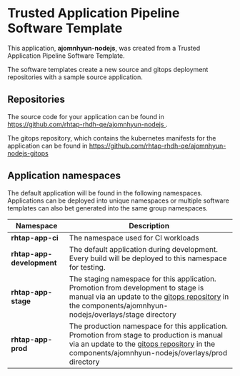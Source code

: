 # Trusted Application Pipeline Software Template

This application, **ajomnhyun-nodejs**, was created from a Trusted Application Pipeline Software Template.

The software templates create a new source and gitops deployment repositories with a sample source application. 

## Repositories

The source code for your application can be found in [https://github.com/rhtap-rhdh-qe/ajomnhyun-nodejs ](https://github.com/rhtap-rhdh-qe/ajomnhyun-nodejs ).
 
The gitops repository, which contains the kubernetes manifests for the application can be found in 
[https://github.com/rhtap-rhdh-qe/ajomnhyun-nodejs-gitops ](https://github.com/rhtap-rhdh-qe/ajomnhyun-nodejs-gitops ) 

## Application namespaces 

The default application will be found in the following namespaces. Applications can be deployed into unique namespaces or multiple software templates can also bet generated into the same group namespaces.  

|  Namespace   |  Description   |  
| -------- | -------- |
| **rhtap-app-ci** | The namespace used for CI workloads |
| **rhtap-app-development** | The default application during development. Every build will be deployed to this namespace for testing. |
| **rhtap-app-stage** | The staging namespace for this application. Promotion from development to stage is manual via an update to the [gitops repository](https://github.com/rhtap-rhdh-qe/ajomnhyun-nodejs-gitops ) in the components/ajomnhyun-nodejs/overlays/stage directory |
| **rhtap-app-prod** | The production namespace for this application. Promotion from stage to production is manual via an update to the [gitops repository](https://github.com/rhtap-rhdh-qe/ajomnhyun-nodejs-gitops ) in the components/ajomnhyun-nodejs/overlays/prod directory |